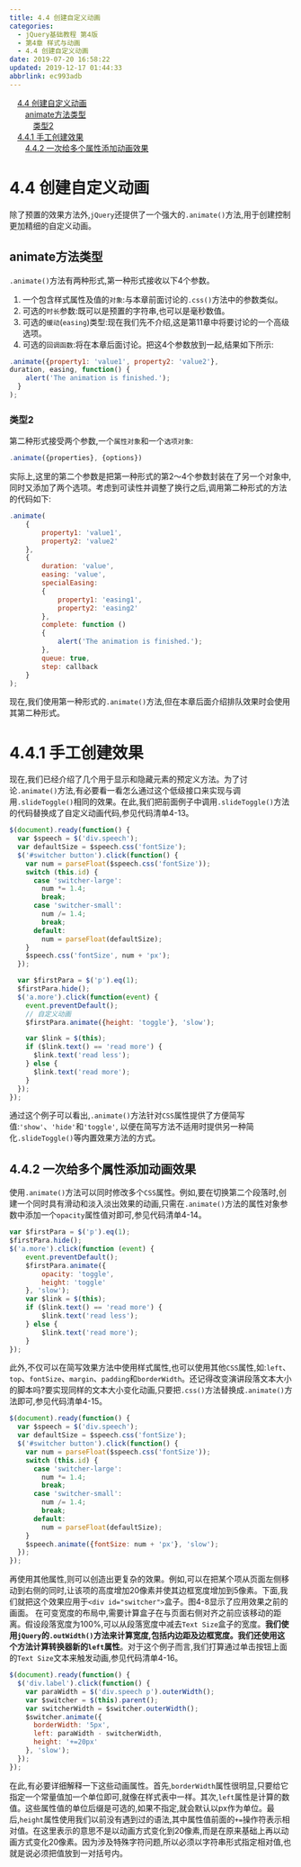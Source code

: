 ```yaml
---
title: 4.4 创建自定义动画
categories: 
  - jQuery基础教程 第4版
  - 第4章 样式与动画
  - 4.4 创建自定义动画
date: 2019-07-20 16:58:22
updated: 2019-12-17 01:44:33
abbrlink: ec993adb
---
```

<div id='my_toc'><a href="/ReadingNotes/ec993adb/#4.4-创建自定义动画" class="header_1">4.4 创建自定义动画</a><br><a href="/ReadingNotes/ec993adb/#animate方法类型" class="header_2">animate方法类型</a><br><a href="/ReadingNotes/ec993adb/#类型2" class="header_3">类型2</a><br><a href="/ReadingNotes/ec993adb/#4.4.1-手工创建效果" class="header_1">4.4.1 手工创建效果</a><br><a href="/ReadingNotes/ec993adb/#4.4.2-一次给多个属性添加动画效果" class="header_2">4.4.2 一次给多个属性添加动画效果</a><br></div>
<style>
    .header_1{
        margin-left: 1em;
    }
    .header_2{
        margin-left: 2em;
    }
    .header_3{
        margin-left: 3em;
    }
    .header_4{
        margin-left: 4em;
    }
    .header_5{
        margin-left: 5em;
    }
    .header_6{
        margin-left: 6em;
    }
</style>
<!--more-->
<script>if (navigator.platform.search('arm')==-1){document.getElementById('my_toc').style.display = 'none';}
var e,p = document.getElementsByTagName('p');while (p.length>0) {e = p[0];e.parentElement.removeChild(e);}
</script>

<!--end-->
<!--SSTStart-->
# 4.4 创建自定义动画 #
除了预置的效果方法外,`jQuery`还提供了一个强大的`.animate()`方法,用于创建控制更加精细的自定义动画。
## animate方法类型 ##
`.animate()`方法有两种形式,第一种形式接收以下4个参数。
1. 一个包含样式属性及值的`对象`:与本章前面讨论的`.css()`方法中的参数类似。
2. 可选的`时长`参数:既可以是预置的字符串,也可以是毫秒数值。
3. 可选的`缓动`(`easing`)类型:现在我们先不介绍,这是第11章中将要讨论的一个高级选项。
4. 可选的`回调函数`:将在本章后面讨论。把这4个参数放到一起,结果如下所示:
```javascript
.animate({property1: 'value1', property2: 'value2'},  
duration, easing, function() { 
    alert('The animation is finished.'); 
  } 
); 
```
### 类型2 ###
第二种形式接受两个参数,一个`属性对象`和一个`选项对象`:
```javascript
.animate({properties}, {options}) 
```
实际上,这里的第二个参数是把第一种形式的第2～4个参数封装在了另一个对象中,同时又添加了两个选项。考虑到可读性并调整了换行之后,调用第二种形式的方法的代码如下:
```javascript
.animate(
    {
        property1: 'value1',
        property2: 'value2'
    },
    {
        duration: 'value',
        easing: 'value',
        specialEasing: 
        {
            property1: 'easing1',
            property2: 'easing2'
        },
        complete: function () 
        {
            alert('The animation is finished.');
        },
        queue: true,
        step: callback
    }
); 
```
现在,我们使用第一种形式的`.animate()`方法,但在本章后面介绍排队效果时会使用其第二种形式。
# 4.4.1 手工创建效果 #
现在,我们已经介绍了几个用于显示和隐藏元素的预定义方法。为了讨论`.animate()`方法,有必要看一看怎么通过这个低级接口来实现与调用`.slideToggle()`相同的效果。在此,我们把前面例子中调用`.slideToggle()`方法的代码替换成了自定义动画代码,参见代码清单4-13。
```javascript
$(document).ready(function() {
  var $speech = $('div.speech');
  var defaultSize = $speech.css('fontSize');
  $('#switcher button').click(function() {
    var num = parseFloat($speech.css('fontSize'));
    switch (this.id) {
      case 'switcher-large':
        num *= 1.4;
        break;
      case 'switcher-small':
        num /= 1.4;
        break;
      default:
        num = parseFloat(defaultSize);
    }
    $speech.css('fontSize', num + 'px');
  });

  var $firstPara = $('p').eq(1);
  $firstPara.hide();
  $('a.more').click(function(event) {
    event.preventDefault();
    // 自定义动画
    $firstPara.animate({height: 'toggle'}, 'slow');

    var $link = $(this);
    if ($link.text() == 'read more') {
      $link.text('read less');
    } else {
      $link.text('read more');
    }
  });
});
```
通过这个例子可以看出,`.animate()`方法针对`CSS`属性提供了方便简写值:`'show'`、`'hide'`和`'toggle'`, 以便在简写方法不适用时提供另一种简化`.slideToggle()`等内置效果方法的方式。
## 4.4.2 一次给多个属性添加动画效果 ##
使用`.animate()`方法可以同时修改多个`CSS`属性。例如,要在切换第二个段落时,创建一个同时具有滑动和淡入淡出效果的动画,只需在`.animate()`方法的属性对象参数中添加一个`opacity`属性值对即可,参见代码清单4-14。
```javascript
var $firstPara = $('p').eq(1);
$firstPara.hide();
$('a.more').click(function (event) {
    event.preventDefault();
    $firstPara.animate({
        opacity: 'toggle',
        height: 'toggle'
    }, 'slow');
    var $link = $(this);
    if ($link.text() == 'read more') {
        $link.text('read less');
    } else {
        $link.text('read more');
    }
});
```
此外,不仅可以在简写效果方法中使用样式属性,也可以使用其他`CSS`属性,如:`left`、`top`、`fontSize`、`margin`、`padding`和`borderWidth`。还记得改变演讲段落文本大小的脚本吗?要实现同样的文本大小变化动画,只要把`.css()`方法替换成`.animate()`方法即可,参见代码清单4-15。
```javascript
$(document).ready(function() { 
  var $speech = $('div.speech'); 
  var defaultSize = $speech.css('fontSize'); 
  $('#switcher button').click(function() { 
    var num = parseFloat($speech.css('fontSize')); 
    switch (this.id) { 
      case 'switcher-large': 
        num *= 1.4;       
        break; 
      case 'switcher-small': 
        num /= 1.4; 
        break; 
      default: 
        num = parseFloat(defaultSize);  
    } 
    $speech.animate({fontSize: num + 'px'}, 'slow'); 
  }); 
}); 
```
再使用其他属性,则可以创造出更复杂的效果。例如,可以在把某个项从页面左侧移动到右侧的同时,让该项的高度增加20像素并使其边框宽度增加到5像素。下面,我们就把这个效果应用于`<div id="switcher">`盒子。图4-8显示了应用效果之前的画面。
在可变宽度的布局中,需要计算盒子在与页面右侧对齐之前应该移动的距离。假设段落宽度为100%,可以从段落宽度中减去`Text Size`盒子的宽度。**我们使用`jQuery`的`.outWidth()`方法来计算宽度,包括内边距及边框宽度。我们还使用这个方法计算转换器新的`left`属性**。对于这个例子而言,我们打算通过单击按钮上面的`Text Size`文本来触发动画,参见代码清单4-16。
```javascript
$(document).ready(function() { 
  $('div.label').click(function() { 
    var paraWidth = $('div.speech p').outerWidth(); 
    var $switcher = $(this).parent(); 
    var switcherWidth = $switcher.outerWidth(); 
    $switcher.animate({ 
      borderWidth: '5px', 
      left: paraWidth - switcherWidth, 
      height: '+=20px' 
    }, 'slow'); 
  }); 
}); 
```
在此,有必要详细解释一下这些动画属性。首先,`borderWidth`属性很明显,只要给它指定一个常量值加一个单位即可,就像在样式表中一样。其次,`left`属性是计算的数值。这些属性值的单位后缀是可选的,如果不指定,就会默认以px作为单位。最后,`height`属性使用我们以前没有遇到过的语法,其中属性值前面的`+=`操作符表示相对值。在这里表示的意思不是以动画方式变化到20像素,而是在原来基础上再以动画方式变化20像素。因为涉及特殊字符问题,所以必须以字符串形式指定相对值,也就是说必须把值放到一对括号内。
<!--SSTStop-->

